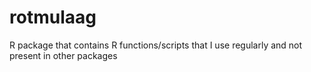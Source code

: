 # rotmulaag
R package that contains R functions/scripts that I use regularly and not present in other packages
